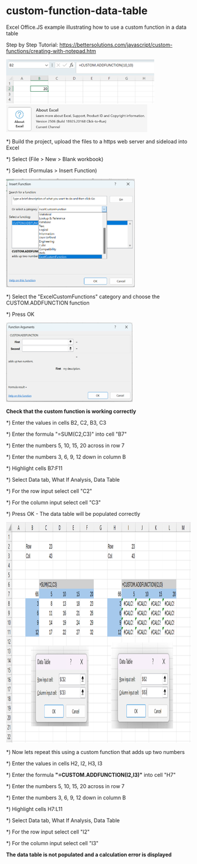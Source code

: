 # custom-function-data-table
Excel Office.JS example illustrating how to use a custom function in a data table

Step by Step Tutorial:
https://bettersolutions.com/javascript/custom-functions/creating-with-notepad.htm

<img src="/images/screenshot.png" width="404" height="120"> 

<img src="/images/version.png" width="385" height="75"> 


*) Build the project, upload the files to a https web server and sideload into Excel

*) Select (File > New > Blank workbook)

*) Select (Formulas > Insert Function)

<img src="images/insert-function-dialog.png" width="351" height="295"> 

*) Select the "ExcelCustomFunctions" category and choose the CUSTOM.ADDFUNCTION function

*) Press OK

<img src="images/arguments-dialog-one.png" width="345" height="216"> 

<B>Check that the custom function is working correctly</B>

*) Enter the values in cells B2, C2, B3, C3

*) Enter the formula "=SUM(C2,C3)" into cell "B7"

*) Enter the numbers 5, 10, 15, 20 across in row 7

*) Enter the numbers 3, 6, 9, 12 down in column B

*) Highlight cells B7:F11

*) Select Data tab, What If Analysis, Data Table

*) For the row input select cell "C2"

*) For the column input select cell "C3"

*) Press OK - The data table will be populated correctly

<img src="images/data-tables.png" width="1000" height="600"> 

*) Now lets repeat this using a custom function that adds up two numbers

*) Enter the values in cells H2, I2, H3, I3

*) Enter the formula <B>"=CUSTOM.ADDFUNCTION(I2,I3)"</B> into cell "H7"

*) Enter the numbers 5, 10, 15, 20 across in row 7

*) Enter the numbers 3, 6, 9, 12 down in column B

*) Highlight cells H7:L11

*) Select Data tab, What If Analysis, Data Table

*) For the row input select cell "I2"

*) For the column input select cell "I3"

<B>The data table is not populated and a calculation error is displayed</B>
